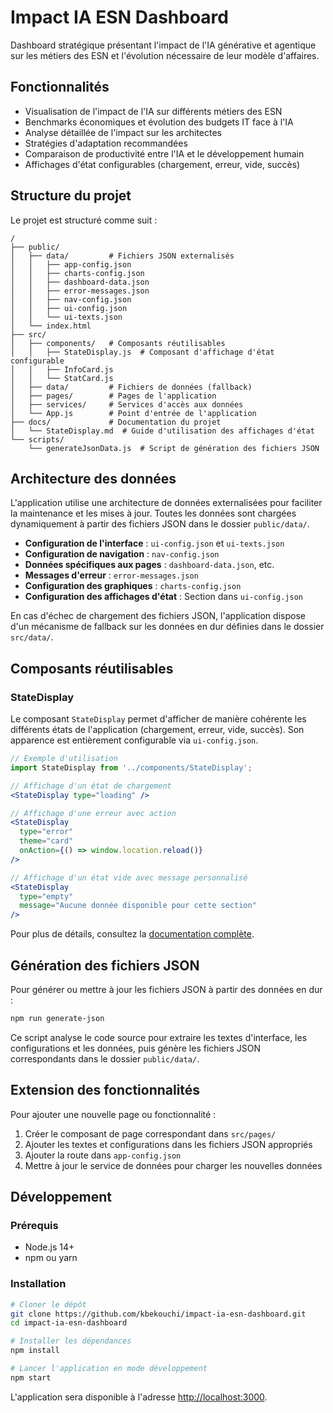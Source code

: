 # Impact IA ESN Dashboard

Dashboard stratégique présentant l'impact de l'IA générative et agentique sur les métiers des ESN et l'évolution nécessaire de leur modèle d'affaires.

## Fonctionnalités

- Visualisation de l'impact de l'IA sur différents métiers des ESN
- Benchmarks économiques et évolution des budgets IT face à l'IA
- Analyse détaillée de l'impact sur les architectes
- Stratégies d'adaptation recommandées
- Comparaison de productivité entre l'IA et le développement humain
- Affichages d'état configurables (chargement, erreur, vide, succès)

## Structure du projet

Le projet est structuré comme suit :

```
/
├── public/
│   ├── data/         # Fichiers JSON externalisés
│   │   ├── app-config.json
│   │   ├── charts-config.json
│   │   ├── dashboard-data.json
│   │   ├── error-messages.json
│   │   ├── nav-config.json
│   │   ├── ui-config.json
│   │   └── ui-texts.json
│   └── index.html
├── src/
│   ├── components/   # Composants réutilisables
│   │   ├── StateDisplay.js  # Composant d'affichage d'état configurable
│   │   ├── InfoCard.js
│   │   └── StatCard.js
│   ├── data/         # Fichiers de données (fallback)
│   ├── pages/        # Pages de l'application
│   ├── services/     # Services d'accès aux données
│   └── App.js        # Point d'entrée de l'application
├── docs/             # Documentation du projet
│   └── StateDisplay.md  # Guide d'utilisation des affichages d'état
└── scripts/
    └── generateJsonData.js  # Script de génération des fichiers JSON
```

## Architecture des données

L'application utilise une architecture de données externalisées pour faciliter la maintenance et les mises à jour. Toutes les données sont chargées dynamiquement à partir des fichiers JSON dans le dossier `public/data/`.

- **Configuration de l'interface** : `ui-config.json` et `ui-texts.json`
- **Configuration de navigation** : `nav-config.json`
- **Données spécifiques aux pages** : `dashboard-data.json`, etc.
- **Messages d'erreur** : `error-messages.json`
- **Configuration des graphiques** : `charts-config.json`
- **Configuration des affichages d'état** : Section dans `ui-config.json`

En cas d'échec de chargement des fichiers JSON, l'application dispose d'un mécanisme de fallback sur les données en dur définies dans le dossier `src/data/`.

## Composants réutilisables

### StateDisplay

Le composant `StateDisplay` permet d'afficher de manière cohérente les différents états de l'application (chargement, erreur, vide, succès). Son apparence est entièrement configurable via `ui-config.json`.

```jsx
// Exemple d'utilisation
import StateDisplay from '../components/StateDisplay';

// Affichage d'un état de chargement
<StateDisplay type="loading" />

// Affichage d'une erreur avec action
<StateDisplay 
  type="error" 
  theme="card"
  onAction={() => window.location.reload()} 
/>

// Affichage d'un état vide avec message personnalisé
<StateDisplay 
  type="empty" 
  message="Aucune donnée disponible pour cette section" 
/>
```

Pour plus de détails, consultez la [documentation complète](./docs/StateDisplay.md).

## Génération des fichiers JSON

Pour générer ou mettre à jour les fichiers JSON à partir des données en dur :

```bash
npm run generate-json
```

Ce script analyse le code source pour extraire les textes d'interface, les configurations et les données, puis génère les fichiers JSON correspondants dans le dossier `public/data/`.

## Extension des fonctionnalités

Pour ajouter une nouvelle page ou fonctionnalité :

1. Créer le composant de page correspondant dans `src/pages/`
2. Ajouter les textes et configurations dans les fichiers JSON appropriés
3. Ajouter la route dans `app-config.json`
4. Mettre à jour le service de données pour charger les nouvelles données

## Développement

### Prérequis

- Node.js 14+
- npm ou yarn

### Installation

```bash
# Cloner le dépôt
git clone https://github.com/kbekouchi/impact-ia-esn-dashboard.git
cd impact-ia-esn-dashboard

# Installer les dépendances
npm install

# Lancer l'application en mode développement
npm start
```

L'application sera disponible à l'adresse [http://localhost:3000](http://localhost:3000).
